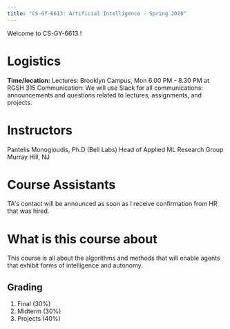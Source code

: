 ```yaml
---
title: "CS-GY-6613: Artificial Intelligence - Spring 2020"
---
```


Welcome to CS-GY-6613 ! 

# Logistics

**Time/location:**
Lectures: Brooklyn Campus, Mon 6.00 PM - 8.30 PM at RGSH 315
Communication: We will use Slack for all communications: announcements and questions related to lectures, assignments, and projects. 

# Instructors
Pantelis Monogioudis, Ph.D (Bell Labs)
Head of Applied ML Research Group
Murray Hill, NJ

# Course Assistants
TA's contact will be announced as soon as I receive confirmation from HR that was hired. 

# What is this course about
This course is all about the algorithms and methods that will enable agents that exhibit forms of intelligence and autonomy.

## Grading

1. Final (30%)
2. Midterm (30%)
3. Projects (40%)
